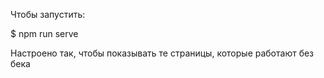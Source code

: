 Чтобы запустить:

$ npm run serve

Настроено так, чтобы показывать те страницы, которые работают без бека